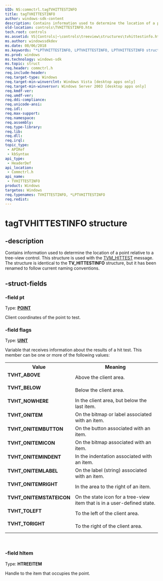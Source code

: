 ```yaml
---
UID: NS:commctrl.tagTVHITTESTINFO
title: tagTVHITTESTINFO
author: windows-sdk-content
description: Contains information used to determine the location of a point relative to a tree-view control.
old-location: controls\TVHITTESTINFO.htm
tech.root: controls
ms.assetid: VS|Controls|~\controls\treeview\structures\tvhittestinfo.htm
ms.author: windowssdkdev
ms.date: 08/06/2018
ms.keywords: "*LPTVHITTESTINFO, LPTVHITTESTINFO, LPTVHITTESTINFO structure pointer [Windows Controls], TVHITTESTINFO, TVHITTESTINFO structure [Windows Controls], TVHT_ABOVE, TVHT_BELOW, TVHT_NOWHERE, TVHT_ONITEM, TVHT_ONITEMBUTTON, TVHT_ONITEMICON, TVHT_ONITEMINDENT, TVHT_ONITEMLABEL, TVHT_ONITEMRIGHT, TVHT_ONITEMSTATEICON, TVHT_TOLEFT, TVHT_TORIGHT, _win32_TVHITTESTINFO, _win32_TVHITTESTINFO_cpp, commctrl/LPTVHITTESTINFO, commctrl/TVHITTESTINFO, controls.TVHITTESTINFO, controls._win32_TVHITTESTINFO, tagTVHITTESTINFO"
ms.prod: windows
ms.technology: windows-sdk
ms.topic: struct
req.header: commctrl.h
req.include-header: 
req.target-type: Windows
req.target-min-winverclnt: Windows Vista [desktop apps only]
req.target-min-winversvr: Windows Server 2003 [desktop apps only]
req.kmdf-ver: 
req.umdf-ver: 
req.ddi-compliance: 
req.unicode-ansi: 
req.idl: 
req.max-support: 
req.namespace: 
req.assembly: 
req.type-library: 
req.lib: 
req.dll: 
req.irql: 
topic_type:
 - APIRef
 - kbSyntax
api_type:
 - HeaderDef
api_location:
 - Commctrl.h
api_name:
 - TVHITTESTINFO
product: Windows
targetos: Windows
req.typenames: TVHITTESTINFO, *LPTVHITTESTINFO
req.redist: 
---
```


# tagTVHITTESTINFO structure


## -description


Contains information used to determine the location of a point relative to a tree-view control. This structure is used with the <a href="https://msdn.microsoft.com/en-us/library/Bb773732(v=VS.85).aspx">TVM_HITTEST</a> message. The structure is identical to the 
			<b>TV_HITTESTINFO</b> structure, but it has been renamed to follow current naming conventions. 


## -struct-fields




### -field pt

Type: <b><a href="https://msdn.microsoft.com/ecb0f0e1-90c2-48ab-a069-552262b49c7c">POINT</a></b>

Client coordinates of the point to test. 


### -field flags

Type: <b><a href="https://msdn.microsoft.com/en-us/library/Aa383751(v=VS.85).aspx">UINT</a></b>

Variable that receives information about the results of a hit test. This member can be one or more of the following values: 

<table>
<tr>
<th>Value</th>
<th>Meaning</th>
</tr>
<tr>
<td width="40%"><a id="TVHT_ABOVE"></a><a id="tvht_above"></a><dl>
<dt><b>TVHT_ABOVE</b></dt>
</dl>
</td>
<td width="60%">
Above the client area. 

</td>
</tr>
<tr>
<td width="40%"><a id="TVHT_BELOW"></a><a id="tvht_below"></a><dl>
<dt><b>TVHT_BELOW</b></dt>
</dl>
</td>
<td width="60%">
Below the client area. 

</td>
</tr>
<tr>
<td width="40%"><a id="TVHT_NOWHERE"></a><a id="tvht_nowhere"></a><dl>
<dt><b>TVHT_NOWHERE</b></dt>
</dl>
</td>
<td width="60%">
In the client area, but below the last item. 

</td>
</tr>
<tr>
<td width="40%"><a id="TVHT_ONITEM"></a><a id="tvht_onitem"></a><dl>
<dt><b>TVHT_ONITEM</b></dt>
</dl>
</td>
<td width="60%">
On the bitmap or label associated with an item. 

</td>
</tr>
<tr>
<td width="40%"><a id="TVHT_ONITEMBUTTON"></a><a id="tvht_onitembutton"></a><dl>
<dt><b>TVHT_ONITEMBUTTON</b></dt>
</dl>
</td>
<td width="60%">
On the button associated with an item. 

</td>
</tr>
<tr>
<td width="40%"><a id="TVHT_ONITEMICON"></a><a id="tvht_onitemicon"></a><dl>
<dt><b>TVHT_ONITEMICON</b></dt>
</dl>
</td>
<td width="60%">
On the bitmap associated with an item. 

</td>
</tr>
<tr>
<td width="40%"><a id="TVHT_ONITEMINDENT"></a><a id="tvht_onitemindent"></a><dl>
<dt><b>TVHT_ONITEMINDENT</b></dt>
</dl>
</td>
<td width="60%">
In the indentation associated with an item. 

</td>
</tr>
<tr>
<td width="40%"><a id="TVHT_ONITEMLABEL"></a><a id="tvht_onitemlabel"></a><dl>
<dt><b>TVHT_ONITEMLABEL</b></dt>
</dl>
</td>
<td width="60%">
On the label (string) associated with an item. 

</td>
</tr>
<tr>
<td width="40%"><a id="TVHT_ONITEMRIGHT"></a><a id="tvht_onitemright"></a><dl>
<dt><b>TVHT_ONITEMRIGHT</b></dt>
</dl>
</td>
<td width="60%">
In the area to the right of an item. 

</td>
</tr>
<tr>
<td width="40%"><a id="TVHT_ONITEMSTATEICON"></a><a id="tvht_onitemstateicon"></a><dl>
<dt><b>TVHT_ONITEMSTATEICON</b></dt>
</dl>
</td>
<td width="60%">
On the state icon for a tree-view item that is in a user-defined state. 

</td>
</tr>
<tr>
<td width="40%"><a id="TVHT_TOLEFT"></a><a id="tvht_toleft"></a><dl>
<dt><b>TVHT_TOLEFT</b></dt>
</dl>
</td>
<td width="60%">
To the left of the client area. 

</td>
</tr>
<tr>
<td width="40%"><a id="TVHT_TORIGHT"></a><a id="tvht_toright"></a><dl>
<dt><b>TVHT_TORIGHT</b></dt>
</dl>
</td>
<td width="60%">
To the right of the client area. 

</td>
</tr>
</table>
 


### -field hItem

Type: <b>HTREEITEM</b>

Handle to the item that occupies the point. 

